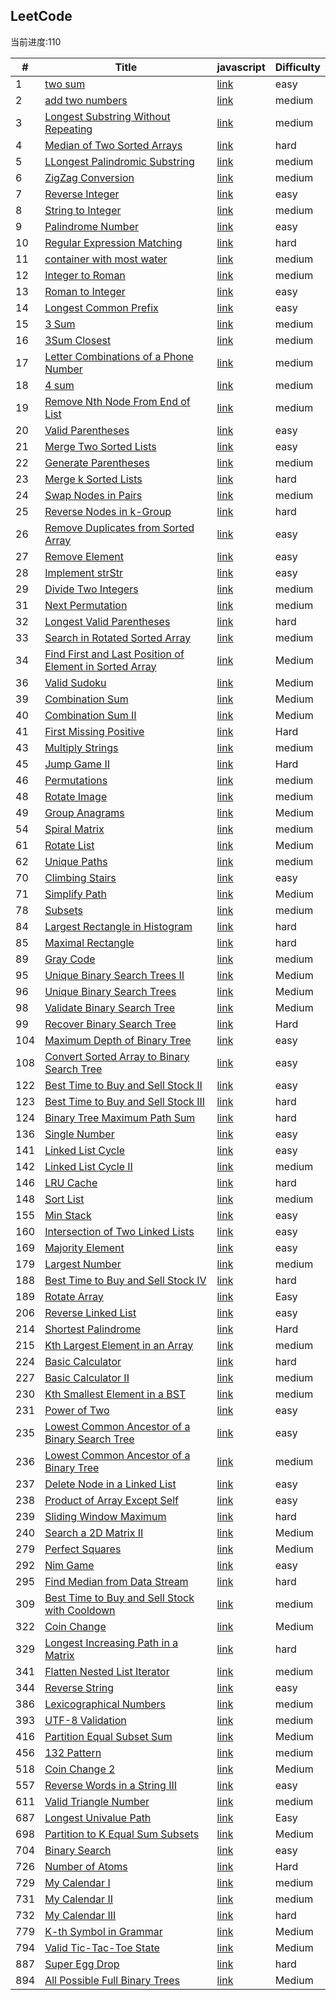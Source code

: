## LeetCode

当前进度:110

| #   | Title                                                                                                                             | javascript                | Difficulty |
| --- | --------------------------------------------------------------------------------------------------------------------------------- | ------------------------- | ---------- |
|1|[two sum](https://leetcode.com/problems/two-sum/)|[link](/src/1/index.js)|easy|
|2|[add two numbers](https://leetcode.com/problems/add-two-numbers/)|[link](/src/2/index.js)|medium|
|3|[Longest Substring Without Repeating](https://leetcode.com/problems/longest-substring-without-repeating-characters/)|[link](/src/3/index.js)|medium|
|4|[Median of Two Sorted Arrays](https://leetcode.com/problems/median-of-two-sorted-arrays/)|[link](/src/4/index.js)|hard|
|5|[LLongest Palindromic Substring](https://leetcode.com/problems/longest-palindromic-substring/)|[link](/src/5/index.js)|medium|
|6|[ZigZag Conversion](https://leetcode.com/problems/zigzag-conversion/)|[link](/src/6/index.js)|medium|
|7|[Reverse Integer](https://leetcode.com/problems/reverse-integer/)|[link](/src/7/index.js)|easy|
|8|[String to Integer ](https://leetcode.com/problems/string-to-integer-atoi/)|[link](/src/8/index.js)|medium|
|9|[Palindrome Number](https://leetcode.com/problems/palindrome-number/)|[link](/src/9/index.js)|easy|
|10|[Regular Expression Matching](https://leetcode.com/problems/regular-expression-matching/)|[link](/src/10/index.md)|hard|
|11|[container with most water](https://leetcode.com/problems/container-with-most-water/submissions/)|[link](/src/11/index.js)|medium|
|12|[ Integer to Roman](https://leetcode.com/problems/integer-to-roman/)|[link](/src/12/index.js)|medium|
|13|[ Roman to Integer ](https://leetcode.com/problems/roman-to-integer/)|[link](/src/13/index.js)|easy|
|14|[Longest Common Prefix](https://leetcode.com/problems/longest-common-prefix/)|[link](/src/14/index.js)|easy|
|15|[3 Sum](https://leetcode.com/problems/3sum/)|[link](/src/15/index.js)|medium|
|16|[3Sum Closest](https://leetcode.com/problems/3sum-closest/)|[link](/src/16/index.js)|medium|
|17|[Letter Combinations of a Phone Number](https://leetcode.com/problems/letter-combinations-of-a-phone-number/)|[link](/src/17/index.js)|medium|
|18|[4 sum](https://leetcode.com/problems/4sum/)|[link](/src/18/index.js)|medium|
|19|[Remove Nth Node From End of List](https://leetcode.com/problems/remove-nth-node-from-end-of-list/)|[link](/src/19/index.js)|medium|
|20|[ Valid Parentheses](https://leetcode.com/problems/valid-parentheses/)|[link](/src/20/index.js)|easy|
|21|[ Merge Two Sorted Lists](https://leetcode.com/problems/merge-two-sorted-lists/)|[link](/src/21/index.js)|easy|
|22|[ Generate Parentheses](https://leetcode.com/problems/generate-parentheses/)|[link](/src/22/index.js)|medium|
|23|[ Merge k Sorted Lists](https://leetcode.com/problems/merge-k-sorted-lists/)|[link](/src/23/index.md)|hard|
|24|[Swap Nodes in Pairs](https://leetcode.com/problems/swap-nodes-in-pairs/)|[link](/src/24/index.js)|medium|
|25|[Reverse Nodes in k-Group](https://leetcode.com/problems/reverse-nodes-in-k-group/)|[link](/src/25/index.js)|hard|
|26|[ Remove Duplicates from Sorted Array](https://leetcode.com/problems/remove-duplicates-from-sorted-array/)|[link](/src/26/index.js)|easy|
|27|[ Remove Element](https://leetcode.com/problems/remove-element/)|[link](/src/27/index.js)|easy|
|28|[ Implement strStr](https://leetcode.com/problems/implement-strstr/)|[link](/src/28/index.md)|easy|
|29|[Divide Two Integers](https://leetcode.com/problems/divide-two-integers/)|[link](/src/29/index.js)|medium|
|31|[Next Permutation](https://leetcode.com/problems/next-permutation/description/)|[link](/src/31/index.js)|medium|
|32|[Longest Valid Parentheses](https://leetcode.com/problems/longest-valid-parentheses/)|[link](/src/32/index.js)|hard|
|33|[Search in Rotated Sorted Array](https://leetcode.com/problems/search-in-rotated-sorted-array/)|[link](/src/33/index.js)|medium|
|34|[Find First and Last Position of Element in Sorted Array](https://leetcode.com/problems/find-first-and-last-position-of-element-in-sorted-array/description/)|[link](/src/34/index.js)|Medium|
|36|[Valid Sudoku](https://leetcode.com/problems/valid-sudoku/description/)|[link](/src/36/index.js)|Medium|
|39|[Combination Sum](https://leetcode.com/problems/combination-sum/description/)|[link](/src/39/index.js)|Medium|
|40|[Combination Sum II](https://leetcode.com/problems/combination-sum-ii/description/)|[link](/src/40/index.js)|Medium|
|41|[First Missing Positive](https://leetcode.com/problems/first-missing-positive/description/)|[link](/src/41/index.js)|Hard|
|43|[ Multiply Strings](https://leetcode.com/problems/multiply-strings/)|[link](/src/43/index.md)|medium|
|45|[Jump Game II](https://leetcode.com/problems/jump-game-ii/description/)|[link](/src/45/index.js)|Hard|
|46|[Permutations](https://leetcode.com/problems/permutations/)|[link](/src/46/index.js)|medium|
|48|[Rotate Image](https://leetcode.com/problems/rotate-image/)|[link](/src/48/index.js)|medium|
|49|[Group Anagrams](https://leetcode.com/problems/group-anagrams/description/)|[link](/src/49/index.js)|Medium|
|54|[Spiral Matrix](https://leetcode.com/problems/spiral-matrix/)|[link](/src/54/index.js)|medium|
|61|[Rotate List](https://leetcode.com/problems/rotate-list/description/)|[link](/src/61/index.js)|Medium|
|62|[Unique Paths](https://leetcode.com/problems/unique-paths/)|[link](/src/62/index.md)|medium|
|70|[ Climbing Stairs](https://leetcode.com/problems/climbing-stairs/)|[link](/src/70/index.js)|easy|
|71|[Simplify Path](https://leetcode.com/problems/simplify-path/description/)|[link](/src/71/index.js)|Medium|
|78|[Subsets](https://leetcode.com/problems/subsets/)|[link](/src/78/index.js)|medium|
|84|[Largest Rectangle in Histogram](https://leetcode.com/problems/largest-rectangle-in-histogram/)|[link](/src/84/index.md)|hard|
|85|[Maximal Rectangle](https://leetcode.com/problems/maximal-rectangle/)|[link](/src/85/index.js)|hard|
|89|[Gray Code](https://leetcode.com/problems/gray-code/)|[link](/src/89/index.md)|medium|
|95|[Unique Binary Search Trees II](https://leetcode.com/problems/unique-binary-search-trees-ii/description/)|[link](/src/95/index.js)|Medium|
|96|[Unique Binary Search Trees](https://leetcode.com/problems/unique-binary-search-trees/description/)|[link](/src/96/index.js)|Medium|
|98|[Validate Binary Search Tree](https://leetcode.com/problems/validate-binary-search-tree/description/)|[link](/src/98/index.js)|Medium|
|99|[Recover Binary Search Tree](https://leetcode.com/problems/recover-binary-search-tree/description/)|[link](/src/99/index.js)|Hard|
|104|[ Maximum Depth of Binary Tree](https://leetcode.com/problems/maximum-depth-of-binary-tree/solution/)|[link](/src/104/index.js)|easy|
|108|[Convert Sorted Array to Binary Search Tree](https://leetcode.com/problems/convert-sorted-array-to-binary-search-tree/)|[link](/src/108/index.js)|easy|
|122|[Best Time to Buy and Sell Stock II](https://leetcode.com/problems/best-time-to-buy-and-sell-stock-ii/)|[link](/src/122/index.js)|easy|
|123|[Best Time to Buy and Sell Stock III](https://leetcode.com/problems/best-time-to-buy-and-sell-stock-iii/submissions/)|[link](/src/123/index.js)|hard|
|124|[ Binary Tree Maximum Path Sum ](https://leetcode.com/problems/binary-tree-maximum-path-sum/)|[link](/src/124/index.js)|hard|
|136|[Single Number](https://leetcode.com/problems/single-number/)|[link](/src/136/index.js)|easy|
|141|[Linked List Cycle ](https://leetcode.com/problems/linked-list-cycle/)|[link](/src/141/index.js)|easy|
|142|[Linked List Cycle II](https://leetcode.com/problems/linked-list-cycle-ii/)|[link](/src/142/index.js)|medium|
|146|[ LRU Cache ](https://leetcode.com/problems/lru-cache/)|[link](/src/146/index.js)|hard|
|148|[Sort List](https://leetcode.com/problems/sort-list/)|[link](/src/148/index.md)|medium|
|155|[Min Stack](https://leetcode.com/problems/min-stack/#/description)|[link](/src/155/index.js)|easy|
|160|[Intersection of Two Linked Lists](https://leetcode.com/problems/intersection-of-two-linked-lists/)|[link](/src/160/index.js)|easy|
|169|[Majority Element](https://leetcode.com/problems/majority-element/)|[link](/src/169/index.js)|easy|
|179|[ Largest Number ](https://leetcode.com/problems/largest-number/)|[link](/src/179/index.js)|medium|
|188|[Best Time to Buy and Sell Stock IV](https://leetcode.com/problems/best-time-to-buy-and-sell-stock-iv/)|[link](/src/188/index.md)|hard|
|189|[Rotate Array](https://leetcode.com/problems/rotate-array/description/)|[link](/src/189/index.js)|Easy|
|206|[ Reverse Linked List ](https://leetcode.com/problems/reverse-linked-list/)|[link](/src/206/index.js)|easy|
|214|[Shortest Palindrome](https://leetcode.com/problems/shortest-palindrome/description/)|[link](/src/214/index.md)|Hard|
|215|[Kth Largest Element in an Array](https://leetcode.com/problems/kth-largest-element-in-an-array/)|[link](/src/215/index.js)|medium|
|224|[Basic Calculator](https://leetcode.com/problems/basic-calculator/)|[link](/src/224/index.js)|hard|
|227|[Basic Calculator II](https://leetcode.com/problems/basic-calculator-ii/)|[link](/src/227/index.js)|medium|
|230|[Kth Smallest Element in a BST](https://leetcode.com/problems/kth-smallest-element-in-a-bst/)|[link](/src/230/index.js)|medium|
|231|[Power of Two](https://leetcode.com/problems/power-of-two/)|[link](/src/231/index.js)|easy|
|235|[ Lowest Common Ancestor of a Binary Search Tree ](https://leetcode.com/problems/lowest-common-ancestor-of-a-binary-search-tree/)|[link](/src/235/index.js)|easy|
|236|[Lowest Common Ancestor of a Binary Tree](https://leetcode.com/problems/lowest-common-ancestor-of-a-binary-tree/)|[link](/src/236/index.js)|medium|
|237|[Delete Node in a Linked List](https://leetcode.com/problems/delete-node-in-a-linked-list/)|[link](/src/237/index.js)|easy|
|238|[ Product of Array Except Self ](https://leetcode.com/problems/product-of-array-except-self/)|[link](/src/238/index.js)|easy|
|239|[Sliding Window Maximum](https://leetcode.com/problems/sliding-window-maximum/)|[link](/src/239/index.js)|hard|
|240|[Search a 2D Matrix II](https://leetcode.com/problems/search-a-2d-matrix-ii/description/)|[link](/src/240/index.js)|Medium|
|279|[Perfect Squares](https://leetcode.com/problems/perfect-squares/description/)|[link](/src/279/index.js)|Medium|
|292|[Nim Game](https://leetcode.com/problems/nim-game/)|[link](/src/292/index.js)|easy|
|295|[ Find Median from Data Stream](https://leetcode.com/problems/find-median-from-data-stream/)|[link](/src/295/index.js)|hard|
|309|[Best Time to Buy and Sell Stock with Cooldown](https://leetcode.com/problems/best-time-to-buy-and-sell-stock-with-cooldown/)|[link](/src/309/index.md)|medium|
|322|[Coin Change](https://leetcode.com/problems/coin-change/description/)|[link](/src/322/index.js)|Medium|
|329|[Longest Increasing Path in a Matrix](https://leetcode.com/problems/longest-increasing-path-in-a-matrix/)|[link](/src/329/index.md)|hard|
|341|[Flatten Nested List Iterator](https://leetcode.com/problems/flatten-nested-list-iterator/)|[link](/src/341/index.js)|medium|
|344|[Reverse String](https://leetcode.com/problems/reverse-string/)|[link](/src/344/index.js)|easy|
|386|[Lexicographical Numbers](https://leetcode.com/problems/lexicographical-numbers/)|[link](/src/386/index.js)|medium|
|393|[UTF-8 Validation](https://leetcode.com/problems/utf-8-validation/)|[link](/src/393/index.js)|medium|
|416|[Partition Equal Subset Sum](https://leetcode.com/problems/partition-equal-subset-sum/description/)|[link](/src/416/index.js)|Medium|
|456|[132 Pattern](https://leetcode.com/problems/132-pattern/)|[link](/src/456/index.js)|medium|
|518|[Coin Change 2](https://leetcode.com/problems/coin-change-2/description/)|[link](/src/518/index.js)|Medium|
|557|[Reverse Words in a String III](https://leetcode.com/problems/reverse-words-in-a-string-iii/)|[link](/src/557/index.js)|easy|
|611|[ Valid Triangle Number ](https://leetcode.com/problems/valid-triangle-number/)|[link](/src/611/index.js)|medium|
|687|[Longest Univalue Path](https://leetcode.com/problems/longest-univalue-path/description/)|[link](/src/687/index.js)|Easy|
|698|[Partition to K Equal Sum Subsets](https://leetcode.com/problems/partition-to-k-equal-sum-subsets/description/)|[link](/src/698/index.js)|Medium|
|704|[Binary Search](https://leetcode.com/problems/binary-search/)|[link](/src/704/index.js)|easy|
|726|[Number of Atoms](https://leetcode.com/problems/number-of-atoms/description/)|[link](/src/726/index.js)|Hard|
|729|[My Calendar I](https://leetcode.com/problems/my-calendar-i/)|[link](/src/729/index.js)|medium|
|731|[My Calendar II](https://leetcode.com/problems/my-calendar-ii/)|[link](/src/731/index.js)|medium|
|732|[My Calendar III](https://leetcode.com/problems/my-calendar-iii/)|[link](/src/732/index.js)|hard|
|779|[K-th Symbol in Grammar](https://leetcode.com/problems/k-th-symbol-in-grammar/description/)|[link](/src/779/index.js)|Medium|
|794|[Valid Tic-Tac-Toe State](https://leetcode.com/problems/valid-tic-tac-toe-state/description/)|[link](/src/794/index.js)|Medium|
|887|[Super Egg Drop](https://leetcode.com/problems/super-egg-drop/)|[link](/src/887/index.md)|hard|
|894|[All Possible Full Binary Trees](https://leetcode.com/problems/all-possible-full-binary-trees/description/)|[link](/src/894/index.js)|Medium|
